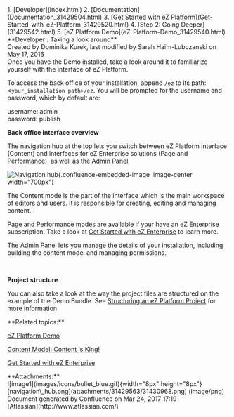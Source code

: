 <div id="page">
<div id="main" class="aui-page-panel">
<div id="main-header">
<div id="breadcrumb-section">
1.  [Developer](index.html)
2.  [Documentation](Documentation_31429504.html)
3.  [Get Started with eZ
    Platform](Get-Started-with-eZ-Platform_31429520.html)
4.  [Step 2: Going Deeper](31429542.html)
5.  [eZ Platform Demo](eZ-Platform-Demo_31429540.html)

</div>
**Developer : Taking a look around**

</div>
<div id="content" class="view">
<div class="page-metadata">
Created by Dominika Kurek, last modified by Sarah Haïm-Lubczanski on May
17, 2016

</div>
<div id="main-content" class="wiki-content group">
<div class="contentLayout2">
<div class="columnLayout two-right-sidebar"
data-layout="two-right-sidebar">
<div class="cell normal" data-type="normal">
<div class="innerCell">
Once you have the Demo installed, take a look around it to familiarize
yourself with the interface of eZ Platform.

To access the back office of your installation, append `/ez` to its
path: &lt;`your_installation path>/ez`. You will be prompted for the
username and password, which by default are:

username: admin\
password: publish

**Back office interface overview**

The navigation hub at the top lets you switch between eZ Platform
interface (Content) and interfaces for eZ Enterprise solutions (Page and
Performance), as well as the Admin Panel.

![Navigation
hub](attachments/31429563/31430968.png){.confluence-embedded-image
.image-center width="700px"}

The Content mode is the part of the interface which is the main
workspace of editors and users. It is responsible for creating, editing
and managing content.

Page and Performance modes are available if your have an eZ Enterprise
subscription. Take a look at [Get Started with eZ
Enterprise](Get-Started-with-eZ-Enterprise_31429569.html) to learn more.

The Admin Panel lets you manage the details of your installation,
including building the content model and managing permissions.

 

**Project structure**

You can also take a look at the way the project files are structured on
the example of the Demo Bundle. See [Structuring an eZ Platform
Project](Best-Practices_31429687.html) for more information.

</div>
</div>
<div class="cell aside" data-type="aside">
<div class="innerCell">
**Related topics:**

[eZ Platform Demo](eZ-Platform-Demo_31429540.html)

[Content Model: Content is King!](31429709.html)

[Get Started with eZ
Enterprise](Get-Started-with-eZ-Enterprise_31429569.html)

</div>
</div>
</div>
</div>
</div>
<div class="pageSection group">
<div class="pageSectionHeader">
**Attachments:**

</div>
<div class="greybox" align="left">
![image1](images/icons/bullet_blue.gif){width="8px" height="8px"}
[navigation\_hub.png](attachments/31429563/31430968.png) (image/png)

</div>
</div>
</div>
</div>
<div id="footer" role="contentinfo">
<div class="section footer-body">
Document generated by Confluence on Mar 24, 2017 17:19

<div id="footer-logo">
[Atlassian](http://www.atlassian.com/)

</div>
</div>
</div>
</div>

